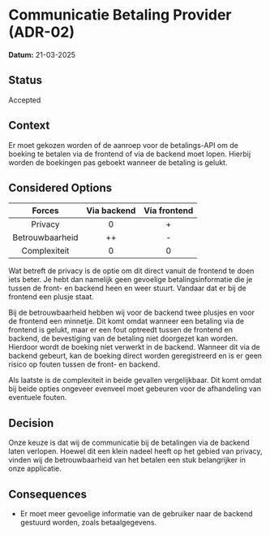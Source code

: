 #  Communicatie Betaling Provider (ADR-02)

**Datum:** 21-03-2025  

## Status  

Accepted  

## Context  

Er moet gekozen worden of de aanroep voor de betalings-API om de boeking te betalen via de frontend of via de backend moet lopen. Hierbij worden de boekingen pas geboekt wanneer de betaling is gelukt.  

## Considered Options  

| Forces          | Via backend | Via frontend |
|:--------------:|:----------:|:-----------:|
| Privacy         |   0        |    +        |
| Betrouwbaarheid |   ++       |    -        |
| Complexiteit    |   0        |    0        |

Wat betreft de privacy is de optie om dit direct vanuit de frontend te doen iets beter. Je hebt dan namelijk geen gevoelige betalingsinformatie die je tussen de front- en backend heen en weer stuurt. Vandaar dat er bij de frontend een plusje staat.  

Bij de betrouwbaarheid hebben wij voor de backend twee plusjes en voor de frontend een minnetje. Dit komt omdat wanneer een betaling via de frontend is gelukt, maar er een fout optreedt tussen de frontend en backend, de bevestiging van de betaling niet doorgezet kan worden. Hierdoor wordt de boeking niet verwerkt in de backend. Wanneer dit via de backend gebeurt, kan de boeking direct worden geregistreerd en is er geen risico op fouten tussen de front- en backend.  

Als laatste is de complexiteit in beide gevallen vergelijkbaar. Dit komt omdat bij beide opties ongeveer evenveel moet gebeuren voor de afhandeling van eventuele fouten.  

## Decision  

Onze keuze is dat wij de communicatie bij de betalingen via de backend laten verlopen. Hoewel dit een klein nadeel heeft op het gebied van privacy, vinden wij de betrouwbaarheid van het betalen een stuk belangrijker in onze applicatie.  

## Consequences  

- Er moet meer gevoelige informatie van de gebruiker naar de backend gestuurd worden, zoals betaalgegevens.
